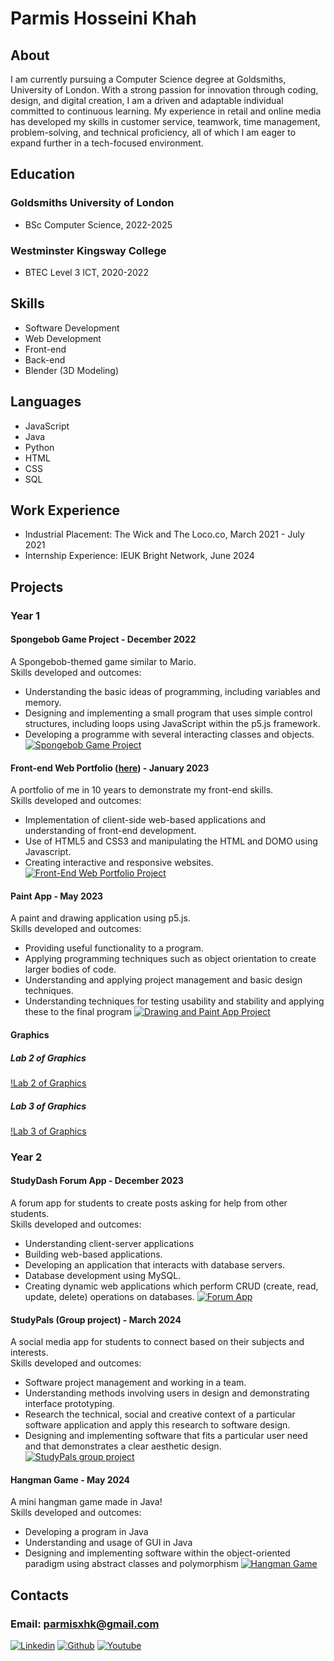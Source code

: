 # Parmis Hosseini Khah

## About
I am currently pursuing a Computer Science degree at Goldsmiths, University of London. With a strong passion for innovation through coding, design, and digital creation, I am a driven and adaptable individual committed to continuous learning. My experience in retail and online media has developed my skills in customer service, teamwork, time management, problem-solving, and technical proficiency, all of which I am eager to expand further in a tech-focused environment.

## Education
### Goldsmiths University of London
- BSc Computer Science, 2022-2025
  
### Westminster Kingsway College
- BTEC Level 3 ICT, 2020-2022

## Skills 
- Software Development
- Web Development
- Front-end
- Back-end
- Blender (3D Modeling)

## Languages
- JavaScript
- Java
- Python
- HTML
- CSS
- SQL

## Work Experience
- Industrial Placement: The Wick and The Loco.co, March 2021 - July 2021
- Internship Experience: IEUK Bright Network, June 2024

## Projects
### Year 1
#### Spongebob Game Project - December 2022
A Spongebob-themed game similar to Mario.  
Skills developed and outcomes:
- Understanding the basic ideas of programming, including variables and memory.
- Designing and implementing a small program that uses simple control structures, including loops using JavaScript within the p5.js framework.
- Developing a programme with several interacting classes and objects.
[![Spongebob Game Project](img/spongebobgame.png)](https://www.youtube.com/@Parmisxhk)

#### Front-end Web Portfolio ([here](https://doc.gold.ac.uk/~phoss001/portfolio/)) - January 2023
A portfolio of me in 10 years to demonstrate my front-end skills.  
Skills developed and outcomes:
- Implementation of client-side web-based applications and understanding of front-end development.
- Use of HTML5 and CSS3 and manipulating the HTML and DOMO using Javascript.
- Creating interactive and responsive websites.
[![Front-End Web Portfolio Project](img/portfoliofrontend.png)](https://doc.gold.ac.uk/~phoss001/portfolio/)

#### Paint App - May 2023
A paint and drawing application using p5.js.  
Skills developed and outcomes:
- Providing useful functionality to a program.
- Applying programming techniques such as object orientation to create larger bodies of code.
- Understanding and applying project management and basic design techniques.
- Understanding techniques for testing usability and stability and applying these to the final program
[![Drawing and Paint App Project](img/paintapp.png)](https://www.youtube.com/@Parmisxhk)

#### Graphics
##### Lab 2 of Graphics
[!Lab 2 of Graphics](img/graphicslab2.gif)

##### Lab 3 of Graphics
[!Lab 3 of Graphics](img/graphicslab3.gif)

### Year 2
#### StudyDash Forum App - December 2023
A forum app for students to create posts asking for help from other students.  
Skills developed and outcomes:
- Understanding client-server applications
- Building web-based applications.
- Developing an application that interacts with database servers.
- Database development using MySQL.
- Creating dynamic web applications which perform CRUD (create, read, update, delete) operations on databases.
[![Forum App](img/forumapp.png)](https://www.youtube.com/@Parmisxhk)

#### StudyPals (Group project) - March 2024
A social media app for students to connect based on their subjects and interests.  
Skills developed and outcomes:
- Software project management and working in a team.
- Understanding methods involving users in design and demonstrating interface prototyping.
- Research the technical, social and creative context of a particular software application and apply this research to software design.
- Designing and implementing software that fits a particular user need and that demonstrates a clear aesthetic design.
[![StudyPals group project](img/studypals.png)](https://www.youtube.com/@Parmisxhk)

#### Hangman Game - May 2024
A mini hangman game made in Java!  
Skills developed and outcomes:
- Developing a program in Java
- Understanding and usage of GUI in Java
- Designing and implementing software within the object-oriented paradigm using abstract classes and polymorphism
[![Hangman Game](img/hangmangame.png)](https://www.youtube.com/@Parmisxhk)

## Contacts
### Email: parmisxhk@gmail.com
[![Linkedin](img/linkedin.png)](https://www.linkedin.com/in/parmis-hosseini-khah-55308b29a/)
[![Github](img/github.png)](https://github.com/parmisx/)
[![Youtube](img/youtube.png)](https://www.youtube.com/@Parmisxhk)
